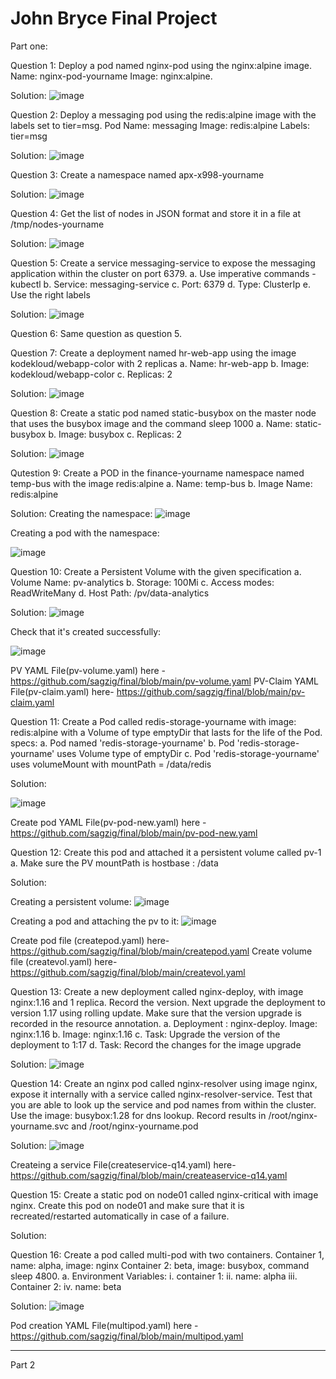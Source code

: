# John Bryce Final Project
Part one:

Question 1: Deploy a pod named nginx-pod using the nginx:alpine image.
Name: nginx-pod-yourname
Image: nginx:alpine.

Solution: 
![image](https://user-images.githubusercontent.com/31998392/126076028-619f92a3-eef0-47e3-b0de-655503385896.png)

Question 2: Deploy a messaging pod using the redis:alpine image with the labels set to tier=msg.
Pod Name: messaging
Image: redis:alpine
Labels: tier=msg

Solution: ![image](https://user-images.githubusercontent.com/31998392/126076060-9f220edb-8668-4128-aa3a-6812b9b13c46.png)

Question 3: Create a namespace named apx-x998-yourname

Solution: ![image](https://user-images.githubusercontent.com/31998392/126076089-27db84c4-a4db-47e6-a8a5-74da90ee347f.png)

Question 4: Get the list of nodes in JSON format and store it in a file at /tmp/nodes-yourname

Solution: ![image](https://user-images.githubusercontent.com/31998392/126076102-f0bea894-01a0-47fc-87ac-4a560672f5df.png)

Question 5: Create a service messaging-service to expose the messaging application within the
cluster on port 6379.
a. Use imperative commands - kubectl
b. Service: messaging-service
c. Port: 6379
d. Type: ClusterIp
e. Use the right labels

Solution: ![image](https://user-images.githubusercontent.com/31998392/126076167-9a991bd1-512e-44ab-bcea-824a093a6c8d.png)

Question 6: Same question as question 5.

Question 7: Create a deployment named hr-web-app using the image kodekloud/webapp-color with 2 replicas
a. Name: hr-web-app
b. Image: kodekloud/webapp-color
c. Replicas: 2

Solution: ![image](https://user-images.githubusercontent.com/31998392/126076188-8b3ccfc1-5ac1-4872-8627-544df7cf973d.png)

Question 8: Create a static pod named static-busybox on the master node that uses the busybox image and the command sleep 1000
a. Name: static-busybox
b. Image: busybox
c. Replicas: 2

Solution: ![image](https://user-images.githubusercontent.com/31998392/126076221-348833df-e448-48e3-9500-e7165af30061.png)


Qutestion 9: Create a POD in the finance-yourname namespace named temp-bus with the image
redis:alpine
a. Name: temp-bus
b. Image Name: redis:alpine

Solution: 
Creating the namespace:
![image](https://user-images.githubusercontent.com/31998392/126076859-0dc49d3d-4d92-448e-a717-b413d56a66d6.png)

Creating a pod with the namespace:

![image](https://user-images.githubusercontent.com/31998392/126076877-543228c9-b874-421e-98fe-5fbe3263fe0b.png)


Question 10: Create a Persistent Volume with the given specification
a. Volume Name: pv-analytics
b. Storage: 100Mi
c. Access modes: ReadWriteMany
d. Host Path: /pv/data-analytics

Solution:
![image](https://user-images.githubusercontent.com/31998392/126077005-968ad58c-1251-468b-a0d3-968aa03e589f.png)

Check that it's created successfully:

![image](https://user-images.githubusercontent.com/31998392/126077017-3f645b80-4249-47a7-8d55-7878eba2425a.png)



PV YAML File(pv-volume.yaml) here - https://github.com/sagzig/final/blob/main/pv-volume.yaml
PV-Claim YAML File(pv-claim.yaml) here- https://github.com/sagzig/final/blob/main/pv-claim.yaml


Question 11: Create a Pod called redis-storage-yourname with image: redis:alpine with a Volume of type emptyDir that lasts for the life of the Pod. 
specs:
a. Pod named 'redis-storage-yourname'
b. Pod 'redis-storage-yourname' uses Volume type of emptyDir
c. Pod 'redis-storage-yourname' uses volumeMount with mountPath =
/data/redis

Solution:

![image](https://user-images.githubusercontent.com/31998392/126077101-5880b61b-f44b-4946-8d45-7f596578e98c.png)

Create pod YAML File(pv-pod-new.yaml) here - https://github.com/sagzig/final/blob/main/pv-pod-new.yaml


Question 12: Create this pod and attached it a persistent volume called pv-1
a. Make sure the PV mountPath is hostbase : /data

Solution:

Creating a persistent volume:
![image](https://user-images.githubusercontent.com/31998392/126077435-eb093661-aab3-4362-aba1-0d3c15f5928c.png)

Creating a pod and attaching the pv to it:
![image](https://user-images.githubusercontent.com/31998392/126077336-4446ea2c-8baf-4ab4-a80c-584000a0e444.png)

Create pod file (createpod.yaml) here- https://github.com/sagzig/final/blob/main/createpod.yaml
Create volume file (createvol.yaml) here- https://github.com/sagzig/final/blob/main/createvol.yaml


Question 13: Create a new deployment called nginx-deploy, with image nginx:1.16 and 1 replica.
Record the version. Next upgrade the deployment to version 1.17 using rolling update. 
Make sure that the version upgrade is recorded in the resource annotation.
a. Deployment : nginx-deploy. Image: nginx:1.16
b. Image: nginx:1.16
c. Task: Upgrade the version of the deployment to 1:17
d. Task: Record the changes for the image upgrade

Solution:
![image](https://user-images.githubusercontent.com/31998392/126077586-2b9c7eee-c535-4d08-9c10-f9fb4f638999.png)

Question 14: Create an nginx pod called nginx-resolver using image nginx, expose it internally with a service called nginx-resolver-service.
Test that you are able to look up the service and pod names from within the cluster.
Use the image: busybox:1.28 for dns lookup.
Record results in /root/nginx-yourname.svc and /root/nginx-yourname.pod

Solution:
![image](https://user-images.githubusercontent.com/31998392/126077751-1416b727-7c21-4649-9ec1-be58f2000be4.png)

Createing a service File(createservice-q14.yaml) here- https://github.com/sagzig/final/blob/main/createaservice-q14.yaml

Question 15: Create a static pod on node01 called nginx-critical with image nginx. 
Create this pod on node01 and make sure that it is recreated/restarted automatically in case of a failure.

Solution: 


Question 16: Create a pod called multi-pod with two containers. Container 1, name: alpha, image: nginx
Container 2: beta, image: busybox, command sleep 4800.
a. Environment Variables:
i. container 1:
ii. name: alpha
iii. Container 2:
iv. name: beta

Solution: 
![image](https://user-images.githubusercontent.com/31998392/126077873-d6cf7f87-32a4-41fb-953e-6f888cee6379.png)

Pod creation YAML File(multipod.yaml) here - https://github.com/sagzig/final/blob/main/multipod.yaml

_________________________________________________________________________________________________________________________________________________________________


Part 2



